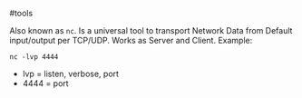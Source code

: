 #tools 

Also known as `nc`. Is a universal tool to transport Network Data from Default input/output per TCP/UDP. Works as Server and Client.
Example:

`nc -lvp 4444`

-   lvp = listen, verbose, port
-   4444 = port
